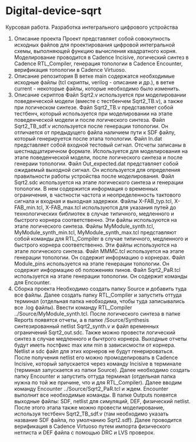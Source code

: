# Digital-device-sqrt
Курсовая работа. Разработка интегрального цифрового устройства
1. Описание проекта
Проект представляет собой совокупность исходных файлов для проектирования цифровой интегральной схемы, выполняющей функцию  вычисления квадратного корня. Моделирование проводится в Cadence Incisive, логический синтез в Cadence RTL_Compiler, генерация топологии в Cadence Encounter, верификация топологии в Cadence Virtuoso.
2. Описание репозитория 
В ветке main содержатся необходимые исходные файлы (tcl скрипты, verilog - описание и др.), в ветке current - некоторые файлы, которые необходимо было изменить.
3. Описание скриптов
Файл Sqrt2.v используется при моделировании поведенческой модели (вместе с тестбенчем Sqrt2_TB.v), а также при логическом синтезе.
Файл Sqrt2_TB.v представляет собой тестбенч, который используется при моделировании на этапе поведенческой модели и после логического синтеза.
Файл Sqrt2_TB_sdf.v используется после генерации топологии. Он отличается от предыдущего файла наличием пути к SDF файлу, который генерируется после этапа топологии.
Файл In.dat представляет собой входной тестовый сигнал. Отсчеты записаны в шестнадцатиричном формате. Используется для моделирования на этапе поведенческой модели, после логического синтеза и после генераии топологии.
Файл Out_expected.dat представляет собой ожидаемый выходной сигнал. Он используется для определения правильности работы устройства после моделирования.
Файл Sqrt2.sdc используется на этапе логического синтеза и генерации топологии. В нем содержится информация о временных ограничения, в частности частота и неопределенность тактового сигнала и входная и выходная задержки.
Файлы X-FAB_typ.tcl, X-FAB_min.tcl, X-FAB_max.tcl используются для указания путей до технологических библиотек в случае типичного, медленного и быстрого корнера соответственно. Эти файлы используются на этапе логического синтеза.
Файлы MyModule_synth.tcl, MyModule_synth_min.tcl, MyModule_synth_max.tcl представляют собой команды для RTL_Compiler в случае типичного, медленного и быстрого корнера соответственно. Эти файлы используются на этапе логического синтеза.
Файл MMMC.tcl используется на этапе генерации топологии. Он содержит информацию о корнерах.
Файл Module_pins используется на этапе генерации топологии. Он содержит информацию об положениях пинов.
Файл Sqrt2_PaR.tcl используется на этапе генерации топологии. Он содержит команды для Encounter.
4. Сборка проекта
Необходимо создать папку Source и добавить туда все файлы. Далее создать папку RTL_Compiler и запустить оттуда терминал (отдельная папка необходима, чтобы туда записывались все .log файлы). Ввести команду RTL_Compiler ../Source/MyModule_synth.tcl. После логического синтеза в папке Reports появятся отчеты, а в папке /Source/Synthesis синтезированный netlist Sqrt2_synth.v и файл временных ограничений Sqrt2_out.sdc. Также можно провести логический синтез в случае медленного и бычтрого корнера. Выходные отчеты будут иметь постфикс max или min в зависисмости от корнера. Netlist и sdc файл для этих корнеров не будут генерироваться.
После получения netlist его можно промоделировать в Cadence Incisive, который запускается через команду Incisive в терминале (терминал запускается из папки Source).
Далее необходимо создать папку Encounter и запустить оттуда терминал (отдельная папка нужна по той же причине, что и для RTL_Compiler). Далее вводим команду Encounter ../Source/Sqrt2_PaR.tcl и ждем. Encounter выполнит все необходимые команды. В папке Outputs появятся выходные файлы: SDF, netlist для симуляций, DEF, физический netlist.
После этого этапа также можно провести моделирование, используя тестбенч Sqrt2_TB_sdf.v (там необходимо указать название SDF файла, по умолчанию Sqrt2.sdf).
Далее проводится верификация в Cadence Virtuoso путем импорта физического нетлиста и DEF файла с помощью DRC и LVS проверок.
